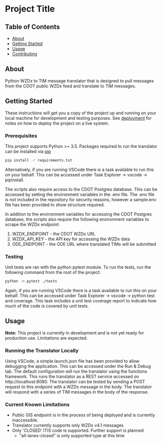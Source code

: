 # Project Title

## Table of Contents

- [About](#about)
- [Getting Started](#getting_started)
- [Usage](#usage)
- [Contributing](../CONTRIBUTING.md)

## About <a name = "about"></a>

Python WZDx to TIM message translator that is designed to pull messages from the CDOT public WZDx feed and translate to TIM messages.

## Getting Started <a name = "getting_started"></a>

These instructions will get you a copy of the project up and running on your local machine for development and testing purposes. See [deployment](#deployment) for notes on how to deploy the project on a live system.

### Prerequisites

This project supports Python >= 3.5. Packages required to run the translator can be installed via [pip](https://pip.pypa.io/en/stable/)

```bash
pip install -r requirements.txt
```

Alternatively, if you are running VSCode there is a task available to run this on your behalf. This can be accessed under Task Explorer -> vscode -> pipinstall.

The scripts also require access to the CDOT Postgres database. This can be accessed by setting the environment variables in the .env file. The .env file is not included in the repository for security reasons, however a sample.env file has been provided to show structure required. 

In addition to the environment variables for accessing the CDOT Postgres database, the scripts also require the following environment variables to scrape the WZDx endpoint:
<ol>
    <li>WZDX_ENDPOINT - the CDOT WZDx URL</li>
    <li>WZDX_API_KEY - the API key for accessing the WZDx data</li>
    <li>ODE_ENDPOINT - the ODE URL where translated TIMs will be submitted </li>
</ol>

### Testing
Unit tests are ran with the python pytest module. To run the tests, run the following command from the root of the project:

```bash
python -m pytest ./tests
```

Again, if you are running VSCode there is a task available to run this on your behalf. This can be accessed under Task Explorer -> vscode -> python test and coverage. This task includes a unit test coverage report to indicate how much of the code is covered by unit tests.

## Usage <a name = "usage"></a>

**Note:** This project is currently in development and is not yet ready for production use. Limitations are expected.

### Running the Translator Locally
Using VSCode, a simple launch.json file has been provided to allow debugging the application. This can be accessed under the Run & Debug tab. The default configuration will run the translator using the functions framework. This runs the translator as a REST service accessed on http://localhost:8080. The translator can be tested by sending a POST request to this endpoint with a WZDx message in the body. The translator will respond with a series of TIM messages in the body of the response.


### Current Known Limitations
- Public GIS endpoint is in the process of being deployed and is currently inaccessible.
- Translator currently supports only WZDx v4.1 messages
- Only 'CLOSED' ITIS code is supported. Further support is planned
    -  "all-lanes-closed" is only supported type at this time